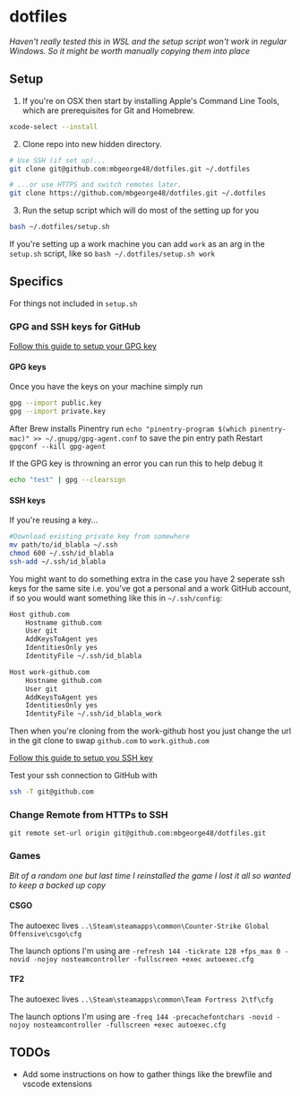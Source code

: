 # dotfiles

_Haven't really tested this in WSL and the setup script won't work in regular Windows. So it might be worth manually copying them into place_

## Setup

1. If you're on OSX then start by installing Apple's Command Line Tools, which are prerequisites for Git and Homebrew.

```sh
xcode-select --install
```

2. Clone repo into new hidden directory.

```sh
# Use SSH (if set up)...
git clone git@github.com:mbgeorge48/dotfiles.git ~/.dotfiles

# ...or use HTTPS and switch remotes later.
git clone https://github.com/mbgeorge48/dotfiles.git ~/.dotfiles
```

3. Run the setup script which will do most of the setting up for you

```sh
bash ~/.dotfiles/setup.sh
```

If you're setting up a work machine you can add `work` as an arg in the `setup.sh` script, like so `bash ~/.dotfiles/setup.sh work`

## Specifics

For things not included in `setup.sh`

### GPG and SSH keys for GitHub

[Follow this guide to setup your GPG key](https://docs.github.com/en/authentication/managing-commit-signature-verification/adding-a-gpg-key-to-your-github-account)

#### GPG keys

Once you have the keys on your machine simply run

```bash
gpg --import public.key
gpg --import private.key
```

After Brew installs Pinentry run `echo "pinentry-program $(which pinentry-mac)" >> ~/.gnupg/gpg-agent.conf` to save the pin entry path
Restart `gpgconf --kill gpg-agent`

If the GPG key is throwning an error you can run this to help debug it

```sh
echo "test" | gpg --clearsign
```

#### SSH keys

If you're reusing a key...

```sh
#Download existing private key from somewhere
mv path/to/id_blabla ~/.ssh
chmod 600 ~/.ssh/id_blabla
ssh-add ~/.ssh/id_blabla
```

You might want to do something extra in the case you have 2 seperate ssh keys for the same site i.e. you've got a personal and a work GitHub account, if so you would want something like this in `~/.ssh/config`:

```sh
Host github.com
    Hostname github.com
    User git
    AddKeysToAgent yes
    IdentitiesOnly yes
    IdentityFile ~/.ssh/id_blabla

Host work-github.com
    Hostname github.com
    User git
    AddKeysToAgent yes
    IdentitiesOnly yes
    IdentityFile ~/.ssh/id_blabla_work
```

Then when you're cloning from the work-github host you just change the url in the git clone to swap `github.com` to `work.github.com`

[Follow this guide to setup you SSH key](https://docs.github.com/en/authentication/connecting-to-github-with-ssh/adding-a-new-ssh-key-to-your-github-account)

Test your ssh connection to GitHub with

```sh
ssh -T git@github.com
```

### Change Remote from HTTPs to SSH

`git remote set-url origin git@github.com:mbgeorge48/dotfiles.git`

### Games

_Bit of a random one but last time I reinstalled the game I lost it all so wanted to keep a backed up copy_

#### CSGO

The autoexec lives `..\Steam\steamapps\common\Counter-Strike Global Offensive\csgo\cfg`

The launch options I'm using are `-refresh 144 -tickrate 128 +fps_max 0 -novid -nojoy nosteamcontroller -fullscreen +exec autoexec.cfg`

#### TF2

The autoexec lives `..\Steam\steamapps\common\Team Fortress 2\tf\cfg`

The launch options I'm using are `-freq 144 -precachefontchars -novid -nojoy nosteamcontroller -fullscreen +exec autoexec.cfg`

## TODOs

-   Add some instructions on how to gather things like the brewfile and vscode extensions
